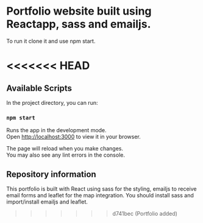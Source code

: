 # Portfolio website built using Reactapp, sass and emailjs.

To run it clone it and use npm start.

<<<<<<< HEAD
=======
## Available Scripts

In the project directory, you can run:

### `npm start`

Runs the app in the development mode.\
Open [http://localhost:3000](http://localhost:3000) to view it in your browser.

The page will reload when you make changes.\
You may also see any lint errors in the console.

## Repository information

This portfolio is built with React using sass for the styling, emailjs to receive email forms and leaflet for the map integration.
You should install sass and import/install emailjs and leaflet.
>>>>>>> d741bec (Portfolio added)

